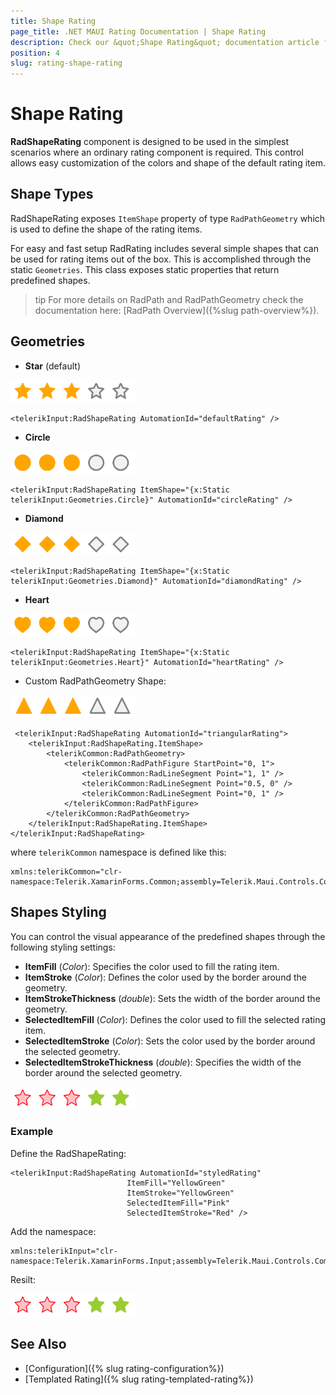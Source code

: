 ```yaml
---
title: Shape Rating
page_title: .NET MAUI Rating Documentation | Shape Rating
description: Check our &quot;Shape Rating&quot; documentation article for Telerik Rating for .NET MAUI.
position: 4
slug: rating-shape-rating
---
```


# Shape Rating

**RadShapeRating** component is designed to be used in the simplest scenarios where an ordinary rating component is required. This control allows easy customization of the colors and shape of the default rating item.

## Shape Types

RadShapeRating exposes `ItemShape` property of type `RadPathGeometry` which is used to define the shape of the rating items.

For easy and fast setup RadRating includes several simple shapes that can be used for rating items out of the box. This is accomplished through the static `Geometries`. This class exposes static properties that return predefined shapes. 

>tip For more details on RadPath and RadPathGeometry check the documentation here: [RadPath Overview]({%slug path-overview%}).

## Geometries

- **Star** (default)

![Star Shape Rating](images/rating-star.png)

```XAML
<telerikInput:RadShapeRating AutomationId="defaultRating" />
```

- **Circle**

![Circle Shape Rating](images/rating-circle.png)

```XAML
<telerikInput:RadShapeRating ItemShape="{x:Static telerikInput:Geometries.Circle}" AutomationId="circleRating" />
```

- **Diamond**

![Diamond Shape Rating](images/rating-diamond.png)

```XAML
<telerikInput:RadShapeRating ItemShape="{x:Static telerikInput:Geometries.Diamond}" AutomationId="diamondRating" />
```

- **Heart**

![](images/rating-heart.png)

```XAML
<telerikInput:RadShapeRating ItemShape="{x:Static telerikInput:Geometries.Heart}" AutomationId="heartRating" />
```

- Custom RadPathGeometry Shape:

![](images/rating-triangle.png)

```XAML
 <telerikInput:RadShapeRating AutomationId="triangularRating">
    <telerikInput:RadShapeRating.ItemShape>
        <telerikCommon:RadPathGeometry>
            <telerikCommon:RadPathFigure StartPoint="0, 1">
                <telerikCommon:RadLineSegment Point="1, 1" />
                <telerikCommon:RadLineSegment Point="0.5, 0" />
                <telerikCommon:RadLineSegment Point="0, 1" />
            </telerikCommon:RadPathFigure>
        </telerikCommon:RadPathGeometry>
    </telerikInput:RadShapeRating.ItemShape>
</telerikInput:RadShapeRating>
```

where `telerikCommon` namespace is defined like this:

```XAML
xmlns:telerikCommon="clr-namespace:Telerik.XamarinForms.Common;assembly=Telerik.Maui.Controls.Compatibility"
```

## Shapes Styling

You can control the visual appearance of the predefined shapes through the following styling settings:

* **ItemFill** (*Color*): Specifies the color used to fill the rating item.
* **ItemStroke** (*Color*): Defines the color used by the border around the geometry.
* **ItemStrokeThickness** (*double*): Sets the width of the border around the geometry.
* **SelectedItemFill** (*Color*): Defines the color used to fill the selected rating item.
* **SelectedItemStroke** (*Color*): Sets the color used by the border around the selected geometry.
* **SelectedItemStrokeThickness** (*double*): Specifies the width of the border around the selected geometry.

![Rating Styling](images/rating-styles.png)

### Example

Define the RadShapeRating:
```XAML
<telerikInput:RadShapeRating AutomationId="styledRating" 
                          ItemFill="YellowGreen"
                          ItemStroke="YellowGreen"
                          SelectedItemFill="Pink"
                          SelectedItemStroke="Red" />
```

Add the namespace:

```XAML
xmlns:telerikInput="clr-namespace:Telerik.XamarinForms.Input;assembly=Telerik.Maui.Controls.Compatibility"  
```

Resilt:

 ![Rating Styling](images/rating-styles.png)

## See Also

- [Configuration]({% slug rating-configuration%})
- [Templated Rating]({% slug rating-templated-rating%})
